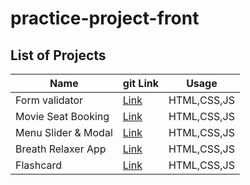 # practice-project-front

## List of Projects

| Name                | git Link                                                                                          | Usage       |
| ------------------- | ------------------------------------------------------------------------------------------------- | ----------- |
| Form validator      | [Link](https://github.com/sajjad-10/practice-project-front/tree/main/Form%20Validator)            | HTML,CSS,JS |
| Movie Seat Booking  | [Link](https://github.com/sajjad-10/practice-project-front/tree/main/Movie%Seat%Booking)          | HTML,CSS,JS |
| Menu Slider & Modal | [Link](https://github.com/sajjad-10/practice-project-front/tree/main/Menu%20Slider%20%26%20Modal) | HTML,CSS,JS |
| Breath Relaxer App  | [Link](https://github.com/sajjad-10/practice-project-front/tree/main/Breath%20Relaxer%20App)      | HTML,CSS,JS |
| Flashcard           | [Link](https://github.com/sajjad-10/practice-project-front/tree/main/Menu%20Slider%20%26%20Modal) | HTML,CSS,JS |